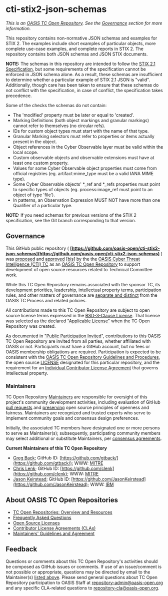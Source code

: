 # cti-stix2-json-schemas

*This is an [OASIS TC Open Repository](https://www.oasis-open.org/resources/open-repositories/). See the [Governance](#governance) section for more information.*

This repository contains non-normative JSON schemas and examples for STIX 2. The examples include short examples of particular objects, more complete use-case examples, and complete reports in STIX 2. The repository contains both JSON schemas and JSON STIX documents.

**NOTE:** The schemas in this repository are intended to follow the [STIX 2.1 Specification](https://www.oasis-open.org/standards#stix2.0), but some requirements of the specification cannot be enforced in JSON schema alone. As a result, these schemas are insufficient to determine whether a particular example of STIX 2.1 JSON is "valid". Additionally, though care has been taken to ensure that these schemas do not conflict with the specification, in case of conflict, the specification takes precedence.

Some of the checks the schemas do not contain:

- The 'modified' property must be later or equal to 'created'.
- Marking Definitions (both object markings and granular markings) cannot refer to themselves (no circular refs).
- IDs for custom object types must start with the name of that type.
- Granular Marking selectors must refer to properties or items actually present in the object.
- Object references in the Cyber Observable layer must be valid within the local scope.
- Custom observable objects and observable extensions must have at least one custom property.
- Values for some Cyber Observable object properties must come from official registries (eg. artifact:mime_type must be a valid IANA MIME type).
- Some Cyber Observable objects' *_ref and *_refs properties must point to specific types of objects (eg. process:image_ref must point to an object of type 'file').
- In patterns, an Observation Expression MUST NOT have more than one Qualifier of a particular type.

**NOTE:** If you need schemas for previous versions of the STIX 2 specification, see the Git branch corresponding to that version.

## Governance

This GitHub public repository ( **[https://github.com/oasis-open/cti-stix2-json-schemas](https://github.com/oasis-open/cti-stix2-json-schemas)** ) was [proposed](https://lists.oasis-open.org/archives/cti/201608/msg00050.html) and [approved](https://www.oasis-open.org/committees/ballot.php?id=2961) [[bis](https://issues.oasis-open.org/browse/TCADMIN-2424)] by the the [OASIS Cyber Threat Intelligence (CTI) TC](https://www.oasis-open.org/committees/cti/) as an [OASIS TC Open Repository](https://www.oasis-open.org/resources/open-repositories/) to support development of open source resources related to Technical Committee work.

While this TC Open Repository remains associated with the sponsor TC, its development priorities, leadership, intellectual property terms, participation rules, and other matters of governance are [separate and distinct](https://github.com/oasis-open/cti-stix2-json-schemas/blob/master/CONTRIBUTING.md#governance-distinct-from-oasis-tc-process) from the OASIS TC Process and related policies.

All contributions made to this TC Open Repository are subject to open source license terms expressed in the [BSD-3-Clause License](https://www.oasis-open.org/sites/www.oasis-open.org/files/BSD-3-Clause.txt). That license was selected as the declared ["Applicable License"](https://www.oasis-open.org/resources/open-repositories/licenses) when the TC Open Repository was created.

As documented in ["Public Participation Invited](https://github.com/oasis-open/cti-stix2-json-schemas/blob/master/CONTRIBUTING.md#public-participation-invited)", contributions to this OASIS TC Open Repository are invited from all parties, whether affiliated with OASIS or not. Participants must have a GitHub account, but no fees or OASIS membership obligations are required. Participation is expected to be consistent with the [OASIS TC Open Repository Guidelines and Procedures](https://www.oasis-open.org/policies-guidelines/open-repositories), the open source [LICENSE](https://github.com/oasis-open/cti-stix2-json-schemas/blob/master/LICENSE) designated for this particular repository, and the requirement for an [Individual Contributor License Agreement](https://www.oasis-open.org/resources/open-repositories/cla/individual-cla) that governs intellectual property.

### <a id="maintainers">Maintainers</a>

TC Open Repository [Maintainers](https://www.oasis-open.org/resources/open-repositories/maintainers-guide) are responsible for oversight of this project's community development activities, including evaluation of GitHub [pull requests](https://github.com/oasis-open/cti-stix2-json-schemas/blob/master/CONTRIBUTING.md#fork-and-pull-collaboration-model) and [preserving](https://www.oasis-open.org/policies-guidelines/open-repositories#repositoryManagement) open source principles of openness and fairness. Maintainers are recognized and trusted experts who serve to implement community goals and consensus design preferences.

Initially, the associated TC members have designated one or more persons to serve as Maintainer(s); subsequently, participating community members may select additional or substitute Maintainers, per [consensus agreements](https://www.oasis-open.org/resources/open-repositories/maintainers-guide#additionalMaintainers).

**<a id="currentMaintainers">Current Maintainers of this TC Open Repository</a>**

 * [Greg Back](mailto:gback@mitre.org); GitHub ID: [https://github.com/gtback/](https://github.com/gtback/); WWW: [MITRE](https://www.mitre.org/)
 * [Chris Lenk](mailto:clenk@mitre.org); GitHub ID: [https://github.com/clenk](https://github.com/clenk); WWW: [MITRE](https://www.mitre.org)
 * [Jason Keirstead](mailto:Jason.Keirstead@ca.ibm.com); GitHub ID: [https://github.com/JasonKeirstead](https://github.com/JasonKeirstead); WWW: [IBM](http://www.ibm.com/)
 
## <a id="aboutOpenRepos">About OASIS TC Open Repositories</a>

 * [TC Open Repositories: Overview and Resources](https://www.oasis-open.org/resources/open-repositories/)
 * [Frequently Asked Questions](https://www.oasis-open.org/resources/open-repositories/faq)
 * [Open Source Licenses](https://www.oasis-open.org/resources/open-repositories/licenses)
 * [Contributor License Agreements (CLAs)](https://www.oasis-open.org/resources/open-repositories/cla)
 * [Maintainers' Guidelines and Agreement](https://www.oasis-open.org/resources/open-repositories/maintainers-guide)

## <a id="feedback">Feedback</a>

Questions or comments about this TC Open Repository's activities should be composed as GitHub issues or comments. If use of an issue/comment is not possible or appropriate, questions may be directed by email to the Maintainer(s) [listed above](#currentMaintainers). Please send general questions about TC Open Repository participation to OASIS Staff at [repository-admin@oasis-open.org](mailto:repository-admin@oasis-open.org) and any specific CLA-related questions to [repository-cla@oasis-open.org](mailto:repository-cla@oasis-open.org).
